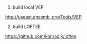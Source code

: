 1. build local VEP

http://useast.ensembl.org/Tools/VEP

2. build LOFTEE 

https://github.com/konradjk/loftee
